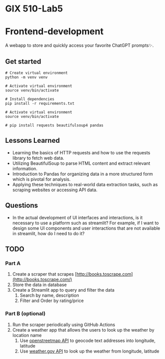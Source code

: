 # GIX 510-Lab5
# Frontend-development

A webapp to store and quickly access your favorite ChatGPT prompts✨.

## Get started
```
# Create virtual environment
python -m venv venv

# Activate virtual environment
source venv/bin/activate

# Install dependencies
pip install -r requirements.txt

# Activate virtual environment
source venv/bin/activate

# pip install requests beautifulsoup4 pandas
```

## Lessons Learned
- Learning the basics of HTTP requests and how to use the requests library to fetch web data.
- Utilizing BeautifulSoup to parse HTML content and extract relevant information.
- Introduction to Pandas for organizing data in a more structured form which is pivotal for analysis.
- Applying these techniques to real-world data extraction tasks, such as scraping websites or accessing API data.

## Questions
- In the actual development of UI interfaces and interactions, is it necessary to use a platform such as streamlit? For example, if I want to design some UI components and user interactions that are not available in streamlit, how do I need to do it?

## TODO
### Part A
1. Create a scraper that scrapes [http://books.toscrape.com](http://books.toscrape.com/)
2. Store the data in database
3. Create a Streamlit app to query and filter the data
    1. Search by name, description
    2. Filter and Order by rating/price

### Part B (optional)
1. Run the scraper periodically using GitHub Actions
2. Create a weather app that allows the users to look up the weather by location name
    1. Use [openstreetmap API](http://nominatim.openstreetmap.org) to geocode text addresses into longitude, latitude
    2. Use [weather.gov API](https://www.weather.gov/documentation/services-web-api) to look up the weather from longitude, latitude
